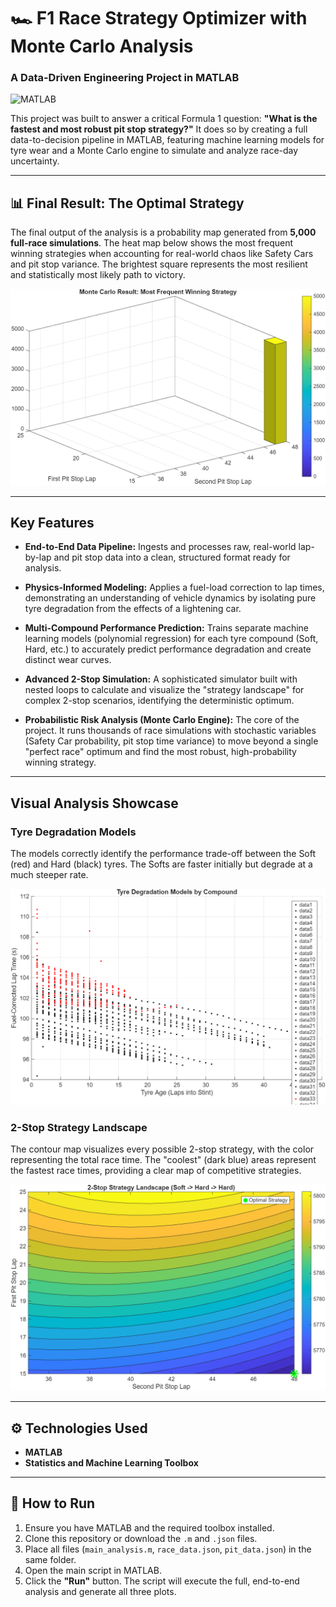 # 🏎️ F1 Race Strategy Optimizer with Monte Carlo Analysis
### A Data-Driven Engineering Project in MATLAB

![MATLAB](https://img.shields.io/badge/MATLAB-0076A8?style=for-the-badge&logo=mathworks&logoColor=white)

This project was built to answer a critical Formula 1 question: **"What is the fastest and most robust pit stop strategy?"** It does so by creating a full data-to-decision pipeline in MATLAB, featuring machine learning models for tyre wear and a Monte Carlo engine to simulate and analyze race-day uncertainty.

---

## 📊 Final Result: The Optimal Strategy

The final output of the analysis is a probability map generated from **5,000 full-race simulations**. The heat map below shows the most frequent winning strategies when accounting for real-world chaos like Safety Cars and pit stop variance. The brightest square represents the most resilient and statistically most likely path to victory.

![Monte Carlo Result](https://github.com/shredfwd/Machine-Learning-for-Tire-Degradation-and-Strategy-Prediction/blob/main/figures/Monte%20Carlo%20Result.png)

---

## Key Features

* **End-to-End Data Pipeline:** Ingests and processes raw, real-world lap-by-lap and pit stop data into a clean, structured format ready for analysis.

* **Physics-Informed Modeling:** Applies a fuel-load correction to lap times, demonstrating an understanding of vehicle dynamics by isolating pure tyre degradation from the effects of a lightening car.

* **Multi-Compound Performance Prediction:** Trains separate machine learning models (polynomial regression) for each tyre compound (Soft, Hard, etc.) to accurately predict performance degradation and create distinct wear curves.

* **Advanced 2-Stop Simulation:** A sophisticated simulator built with nested loops to calculate and visualize the "strategy landscape" for complex 2-stop scenarios, identifying the deterministic optimum.

* **Probabilistic Risk Analysis (Monte Carlo Engine):** The core of the project. It runs thousands of race simulations with stochastic variables (Safety Car probability, pit stop time variance) to move beyond a single "perfect race" optimum and find the most robust, high-probability winning strategy.

---

## Visual Analysis Showcase

### Tyre Degradation Models
The models correctly identify the performance trade-off between the Soft (red) and Hard (black) tyres. The Softs are faster initially but degrade at a much steeper rate.

![Tyre Degradation Plot](https://github.com/shredfwd/Machine-Learning-for-Tire-Degradation-and-Strategy-Prediction/blob/main/figures/tyre%20degradation%20by%20compound.png)

### 2-Stop Strategy Landscape
The contour map visualizes every possible 2-stop strategy, with the color representing the total race time. The "coolest" (dark blue) areas represent the fastest race times, providing a clear map of competitive strategies.

![2-Stop Strategy Plot](https://github.com/shredfwd/Machine-Learning-for-Tire-Degradation-and-Strategy-Prediction/blob/main/figures/2%20Stop%20Stratergy.png)

---

## ⚙️ Technologies Used

* **MATLAB**
* **Statistics and Machine Learning Toolbox**

---

## 🚀 How to Run

1.  Ensure you have MATLAB and the required toolbox installed.
2.  Clone this repository or download the `.m` and `.json` files.
3.  Place all files (`main_analysis.m`, `race_data.json`, `pit_data.json`) in the same folder.
4.  Open the main script in MATLAB.
5.  Click the **"Run"** button. The script will execute the full, end-to-end analysis and generate all three plots.
